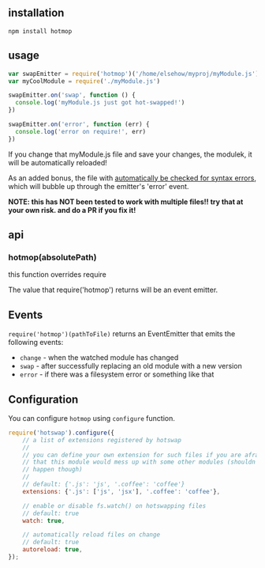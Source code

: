## installation

    npm install hotmop

## usage

```javascript
var swapEmitter = require('hotmop')('/home/elsehow/myproj/myModule.js')
var myCoolModule = require('./myModule.js')

swapEmitter.on('swap', function () {
  console.log('myModule.js just got hot-swapped!')
})

swapEmitter.on('error', function (err) {
  console.log('error on require!', err)
})

```

If you change that myModule.js file and save your changes, the modulek, it will be automatically reloaded!

As an added bonus, the file with [automatically be checked for syntax errors](https://www.npmjs.com/package/syntax-error), which will bubble up through the emitter's 'error' event.

**NOTE: this has NOT been tested to work with multiple files!! try that at your own risk. and do a PR if you fix it!**

## api

### hotmop(absolutePath)

this function overrides require

The value that require('hotmop') returns will be an event emitter.

## Events

`require('hotmop')(pathToFile)` returns an EventEmitter that emits the following events:

- `change` - when the watched module has changed
- `swap` - after successfully replacing an old module with a new version
- `error` - if there was a filesystem error or something like that

## Configuration

You can configure `hotmop` using `configure` function. 

```javascript
require('hotswap').configure({
	// a list of extensions registered by hotswap
	//
	// you can define your own extension for such files if you are afraid 
	// that this module would mess up with some other modules (shouldn't 
	// happen though)
    //
	// default: {'.js': 'js', '.coffee': 'coffee'}
	extensions: {'.js': ['js', 'jsx'], '.coffee': 'coffee'},

	// enable or disable fs.watch() on hotswapping files
	// default: true
	watch: true,

	// automatically reload files on change
	// default: true
	autoreload: true,
});
```
